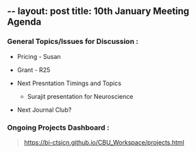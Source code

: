 --
layout: post
title: 10th January Meeting Agenda
---
### General Topics/Issues for Discussion :

* Pricing - Susan

* Grant - R25 

* Next Presntation Timings and Topics
  - Surajit presentation for Neuroscience

* Next Journal Club?

### Ongoing Projects Dashboard :

> https://bi-ctsicn.github.io/CBU_Workspace/projects.html
